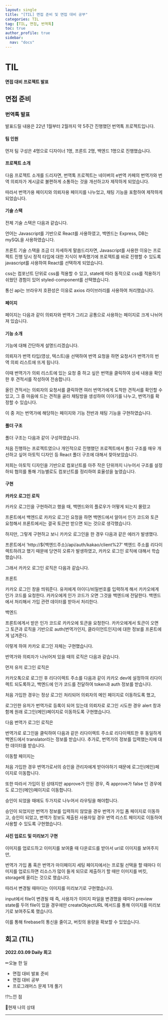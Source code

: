 ```yaml
---
layout: single
title: "[TIL] 면접 준비 및 면접 대비 공부"
categories: TIL
tag: [TIL, 면접, 번역톡]
toc: true
author_profile: true
sidebar:
  nav: "docs"
---
```


# TIL

**면접 대비 프로젝트 발표**

## 면접 준비

### 번역톡 발표

발표드릴 내용은 22년 1월부터 2월까지 약 5주간 진행했던 번역톡 프로젝트입니다.

#### 팀 인원

먼저 팀 구성은 4명으로 디자이너 1명, 프론트 2명, 백엔드 1명으로 진행했습니다.

#### 프로젝트 소개

다음 프로젝트 소개를 드리자면, 번역톡 프로젝트는 네이버의 e번역 카페의 번역가와 번역 의뢰자가 게시글로 불편하게 소통하는 것을 개선하고자 제작하게 되었습니다.

따라서 번역가용 페이지와 의뢰자용 페이지를 나누었고, 채팅 기능을 포함하여 제작하게 되었습니다.

#### 기술 스택

전체 기술 스택은 다음과 같습니다.

언어는 Javascript를 기반으로 React를 사용하였고, 백엔드는 Express, DB는 mySQL을 사용하였습니다.

프론트 기술 스택을 조금 더 자세하게 말씀드리자면, Javascript를 사용한 이유는 프로젝트 진행 당시 정적 타입에 대한 지식이 부족했기에 프로젝트를 바로 진행할 수 있도록 javascript를 사용하여 React를 선택하게 되었습니다.

css는 컴포넌트 단위로 css를 적용할 수 있고, state에 따라 동적으로 css를 적용하기 쉬웠던 경험이 있어 styled-component를 선택했습니다.

통신 api는 브라우저 호환성은 이유로 axios 라이브러리를 사용하여 처리했습니다.

#### 페이지

페이지는 다음과 같이 의뢰자와 번역가 그리고 공통으로 사용하는 페이지로 크게 나뉘어져 있습니다.

#### 기능 소개

기능에 대해 간단하게 설명드리겠습니다.

의뢰자가 번역 타입(영상, 텍스트)을 선택하여 번역 요청을 하면 요청서가 번역가의 번역 의뢰 리스트에 뜨게 됩니다.

이때 번역가가 의뢰 리스트에 있는 요청 중 하고 싶은 번역을 클릭하여 상세 내용을 확인한 후 견적서를 작성하여 전송합니다.

올린 견적서는 의뢰자의 요청서를 클릭하면 여러 번역가에게 도착한 견적서를 확인할 수 있고, 그 중 마음에 드는 견적을 골라 채팅방을 생성하여 이야기를 나누고, 번역가를 확정할 수 있습니다.

이 중 저는 번역가에 해당하는 페이지와 기능 전반과 채팅 기능을 구현하였습니다.

#### 폴더 구조

폴더 구조는 다음과 같이 구성하였습니다.

처음 진행하는 프로젝트였으나 개인적으로 진행했던 프로젝트에서 폴더 구조를 매우 개선하고 싶어 아토믹 디자인 등 React 폴더 구조에 대해서 찾아보았습니다.

저희는 아토믹 디자인을 기반으로 컴포넌트를 아주 작은 단위까지 나누어서 구조를 설정하되 협의를 통해 기능별로도 컴포넌트를 정리하여 효율성을 높였습니다.

#### 구현

**카카오 로그인 로직**

카카오 로그인을 구현하려고 했을 때, 백엔드와의 플로우가 어떻게 되는지 몰랐고

프론트에서 백엔드로 카카오 로그인 요청을 하면 백엔드에서 알아서 인가 코드와 토큰 요청해서 프론트에서는 결국 토큰만 받으면 되는 것으로 생각했습니다.

하지만, 그렇게 구현하고 보니 카카오 로그인을 한 경우 다음과 같은 에러가 발생했다.

프론트에서 ‘http://${백엔드주소}/api/auth/kakao/client%27’ 백엔드 주소를 리다이렉트하려고 했기 때문에 당연히 오류가 발생하였고, 카카오 로그인 로직에 대해서 학습했습니다.

그래서 카카오 로그인 로직은 다음과 같습니다.

프론트

카카오 로그인 창을 띄워준다. 유저에게 아이디/비밀번호를 입력하게 해서 카카오에게 인가 코드를 요청한다. 카카오에게 인가 코드가 오면 그것을 백엔드에 전달한다. 백엔드에서 처리해서 가입 관련 데이터를 받아서 처리한다.

백엔드

프론트에게서 받은 인가 코드로 카카오에 토큰을 요청한다. 카카오에게서 토큰이 오면 그 토큰과 로직을 기반으로 auth(번역가인지, 클라이언트인지)에 대한 정보를 프론트에게 넘겨준다.

이렇게 하여 카카오 로그인 자체는 구현했습니다.

번역가와 의뢰자가 나뉘어져 있을 때의 로직은 다음과 같습니다.

먼저 유저 로그인 로직은

카카오톡으로 로그인 후 리다이렉트 주소를 다음과 같이 카카오 dev에 설정하여 리다이렉트 되도록하고, 백엔드에 인가 코드를 전달하여 token과 auth 정보를 받습니다.

처음 가입한 경우는 정상 로그인 처리되어 의뢰자의 메인 페이지로 이동하도록 했고,

로그인한 유저가 번역가로 등록이 되어 있는데 의뢰자로 로그인 시도한 경우 alert 창과 함께 원래 로그인(메인)페이지로 이동하도록 구현했습니다.

다음 번역가 로그인 로직은

번역가로 로그인을 클릭하여 다음과 같은 리다이렉트 주소로 리다이렉트한 후 동일하게 백엔드에서 translator라는 정보를 받습니다. 추가로, 번역가의 정보를 입력했는지에 대한 데이터를 받습니다.

이동할 페이지는

처음 가입한 경우 번역가로서의 승인을 관리자에게 받아야하기 때문에 로그인(메인)페이지로 이동합니다.

또한 따라서 가입이 된 상태지만 approve가 안된 경우, 즉 approve가 false 인 경우에도 로그인(메인)페이지로 이동합니다.

승인이 되었을 때에도 두가지로 나누어서 라우팅을 해야합니다.

승인이 되었지만 번역가 정보를 입력하지 않았을 경우 번역가 가입 폼 페이지로 이동하고, 승인이 되었고, 번역가 정보도 제출된 사용자일 경우 번역 리스트 페이지로 이동하여 사용할 수 있도록 구현했습니다.

#### 사진 업로드 및 미리보기 구현

이미지를 업로드하고 이미지를 보여줄 때 다운로드를 받아서 url로 이미지를 보여주지만,

번역가 가입 폼 혹은 번역가 마이페이지 세팅 페이지에서는 프로필 선택을 할 때마다 이미지를 업로드하면 리소스가 많이 들게 되므로 제출하기 할 때만 이미지를 버킷, storage에 올리는 것으로 했습니다.

따라서 변경될 때마다는 이미지를 미리보기로 구현했습니다.

input에서 file이 변경될 때 즉, 사용자가 이미지 파일을 변경했을 때마다 preview state를 두어 file이 있을 경우에만 createObjectURL 메서드를 통해 이미지를 미리보기로 보여주도록 했습니다.

이를 통해 firebase의 통신을 줄이고, 버킷의 용량을 확보할 수 있었습니다.

## 회고 (TIL)

**2022.03.09 Daily 회고**

✏오늘 한 일

- 면접 대비 발표 준비
- 면접 대비 공부
- 프로그래머스 문제 1개 풀기

⁉느낀 점

🎃현재 나의 상태

<hr>
